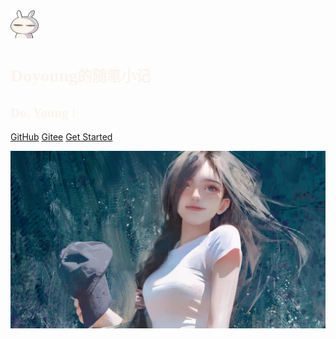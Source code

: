 <style>
@font-face {
  font-family: "Apple Chancery";
  src: url("static/font/Apple Chancery.ttf");
}
</style>

<img src="static/avat.png" width="45" height="45">

# <span style="font-family: Apple Chancery; color: #fbf4ed">Doyoung<small>的随笔小记</small></span>

## <span style="font-family: Apple Chancery; color: #fbf4ed">Do, Young !</span>

[GitHub](https://github.com/DoYoungDo)
[Gitee](https://gitee.com/DoyoungDo)
[Get Started](/README)

![](static/bg.webp)